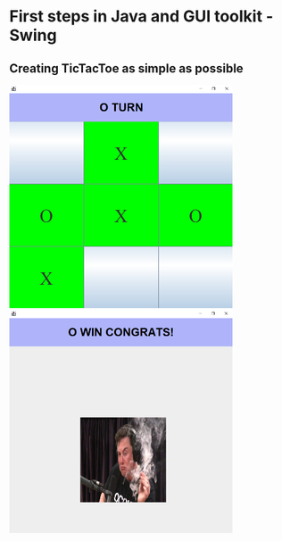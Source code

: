 # First steps in Java and GUI toolkit - Swing 
## Creating TicTacToe as simple as possible

<img src="images/1.png" alt="GAME" width="400" height="400"> <img src="images/2.png" alt="IF WIN" width="400" height="400">



